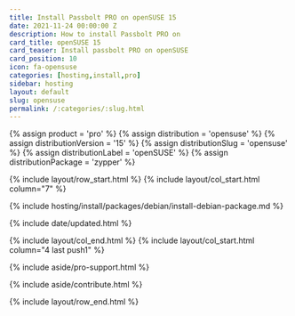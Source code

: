```yaml
---
title: Install Passbolt PRO on openSUSE 15
date: 2021-11-24 00:00:00 Z
description: How to install Passbolt PRO on
card_title: openSUSE 15
card_teaser: Install passbolt PRO on openSUSE
card_position: 10
icon: fa-opensuse
categories: [hosting,install,pro]
sidebar: hosting
layout: default
slug: opensuse
permalink: /:categories/:slug.html
---
```


{% assign product = 'pro' %}
{% assign distribution = 'opensuse' %}
{% assign distributionVersion = '15' %}
{% assign distributionSlug = 'opensuse' %}
{% assign distributionLabel = 'openSUSE' %}
{% assign distributionPackage = 'zypper' %}

{% include layout/row_start.html %}
{% include layout/col_start.html column="7" %}

{% include hosting/install/packages/debian/install-debian-package.md %}

{% include date/updated.html %}

{% include layout/col_end.html %}
{% include layout/col_start.html column="4 last push1" %}

{% include aside/pro-support.html %}

{% include aside/contribute.html %}

{% include layout/row_end.html %}
